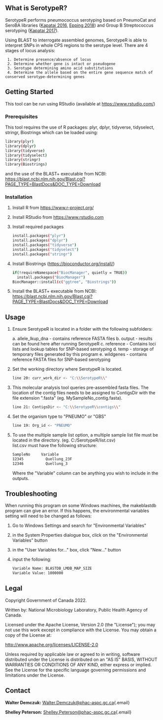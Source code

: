 ## What is SerotypeR?

SerotypeR performs pneumococcus serotyping based on PneumoCat and SeroBA libraries ([Kapatai 2016](https://peerj.com/articles/2477/), [Epping 2018](https://doi.org/10.1099/mgen.0.000186)) and Group B Streptococcus serotyping ([Kapatai 2017](https://bmcgenomics.biomedcentral.com/articles/10.1186/s12864-017-3820-5)).

Using BLAST to interrogate assembled genomes, SerotypeR is able to interpret SNPs in whole CPS regions to the serotype level. There are 4 stages of locus analysis:

     1. Determine presence/absence of locus  
     2. Determine whether gene is intact or pseudogene  
     3. Serotype determining amino acid substitutions  
     4. Determine the allele based on the entire gene sequence match of conserved serotype-determining genes

## Getting Started

This tool can be run using RStudio (available at <https://www.rstudio.com/>)

### Prerequisites

This tool requires the use of R packages: plyr, dplyr, tidyverse, tidyselect, stringr, Biostrings which can be loaded using:

``` sh
library(plyr)
library(dplyr)
library(tidyverse)
library(tidyselect)
library(stringr)
library(Biostrings)
```

and the use of the BLAST+ executable from NCBI: <https://blast.ncbi.nlm.nih.gov/Blast.cgi?PAGE_TYPE=BlastDocs&DOC_TYPE=Download>

### Installation

1.  Install R from <https://www.r-project.org/>

2.  Install RStudio from <https://www.rstudio.com>

3.  Install required packages

    ``` sh
    install.packages("plyr")
    install.packages("dplyr")
    install.packages("tidyverse")
    install.packages("tidyselect")
    install.packages("stringr")
    ```

4.  Install Biostrings (<https://bioconductor.org/install/>)

    ``` sh
    if(!requireNamespace("BiocManager", quietly = TRUE))
      install.packages("BiocManager")
    BiocManager::install(c("ggtree", "Biostrings"))
    ```

5.  Install the BLAST+ executable from NCBI: <https://blast.ncbi.nlm.nih.gov/Blast.cgi?PAGE_TYPE=BlastDocs&DOC_TYPE=Download>

## Usage

1.  Ensure SerotypeR is located in a folder with the following subfolders:

    a.  allele_lkup_dna - contains reference FASTA files
    b.  output - results can be found here after running SerotypeR
    c.  reference - Contains loci lists and lookup tables for SNP-based serotyping
    d.  temp - storage of temporary files generated by this program
    e.  wildgenes - contains reference FASTA files for SNP-based serotyping

2.  Set the working directory where SerotypeR is located.

    ``` sh
    line 20: curr_work_dir <- "C:\\SerotypeR\\"
    ```

3.  This molecular analysis tool queries pre-assembled fasta files. The location of the contig files needs to be assigned to ContigsDir with the file extension ".fasta" (eg. MySampleNo_contig.fasta).

    ``` sh
    line 21: ContigsDir <- "C:\\SerotypeR\\contigs\\"
    ```

4.  Set the organism type to "PNEUMO" or "GBS"

    ``` sh
    line 19: Org_id <- "PNEUMO"
    ```

5.  To use the multiple sample list option, a multiple sample list file must be located in the directory. (eg. C:/SerotypeR/list.csv)\
    list.csv must have the following structure:

    ``` sh
    SampleNo     Variable   
    12345          Quellung_23F   
    12346          Quellung_3   
    ```

    Where the "Variable" column can be anything you wish to include in the outputs.

## Troubleshooting

When running this program on some Windows machines, the makeblastdb program can give an error. If this happens, the environmental variables setting will need to be changed as follows:

1.  Go to Windows Settings and search for "Environmental Variables"

2.  in the System Properties dialogue box, click on the "Environmental Variables" button

3.  in the "User Variables for..." box, click "New..." button

4.  input the following:

    ``` sh
    Variable Name: BLASTDB_LMDB_MAP_SIZE
    Variable Value: 1000000
    ```

## Legal

Copyright Government of Canada 2022.

Written by: National Microbiology Laboratory, Public Health Agency of Canada.

Licensed under the Apache License, Version 2.0 (the "License"); you may not use this work except in compliance with the License. You may obtain a copy of the License at:

<http://www.apache.org/licenses/LICENSE-2.0>

Unless required by applicable law or agreed to in writing, software distributed under the License is distributed on an "AS IS" BASIS, WITHOUT WARRANTIES OR CONDITIONS OF ANY KIND, either express or implied. See the License for the specific language governing permissions and limitations under the License.

## Contact

**Walter Demczuk:** [Walter.Demczuk\@phac-aspc.gc.ca](mailto:Walter.Demczuk@phac-aspc.gc.ca){.email}

**Shelley Peterson:** [Shelley.Peterson\@phac-aspc.gc.ca](mailto:Shelley.Peterson@phac-aspc.gc.ca){.email}
